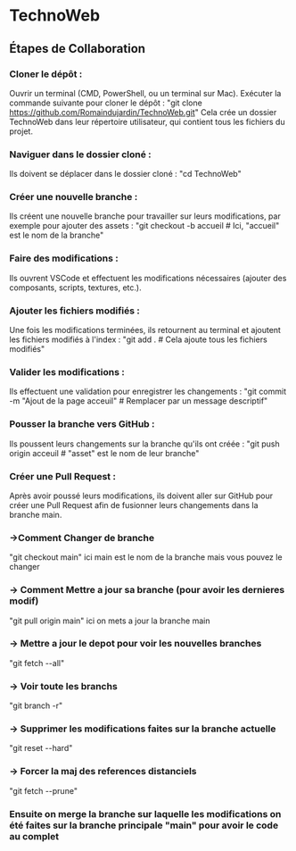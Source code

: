 # TechnoWeb
## Étapes de Collaboration

### Cloner le dépôt :
Ouvrir un terminal (CMD, PowerShell, ou un terminal sur Mac).
Exécuter la commande suivante pour cloner le dépôt :
"git clone https://github.com/Romaindujardin/TechnoWeb.git"
Cela crée un dossier TechnoWeb dans leur répertoire utilisateur, qui contient tous les fichiers du projet.

### Naviguer dans le dossier cloné :
Ils doivent se déplacer dans le dossier cloné :
"cd TechnoWeb"

### Créer une nouvelle branche :
Ils créent une nouvelle branche pour travailler sur leurs modifications, par exemple pour ajouter des assets :
"git checkout -b accueil  # Ici, "accueil" est le nom de la branche"

### Faire des modifications :
Ils ouvrent VSCode et effectuent les modifications nécessaires (ajouter des composants, scripts, textures, etc.).

### Ajouter les fichiers modifiés :
Une fois les modifications terminées, ils retournent au terminal et ajoutent les fichiers modifiés à l'index :
"git add .  # Cela ajoute tous les fichiers modifiés"

### Valider les modifications :
Ils effectuent une validation pour enregistrer les changements :
"git commit -m "Ajout de la page acceuil"  # Remplacer par un message descriptif"

### Pousser la branche vers GitHub :
Ils poussent leurs changements sur la branche qu'ils ont créée :
"git push origin acceuil  # "asset" est le nom de leur branche"

### Créer une Pull Request :
Après avoir poussé leurs modifications, ils doivent aller sur GitHub pour créer une Pull Request afin de fusionner leurs changements dans la branche main.

### ->Comment Changer de branche
"git checkout main" ici main est le nom de la branche mais vous pouvez le changer 

### -> Comment Mettre a jour sa branche (pour avoir les dernieres modif)
"git pull origin main" ici on mets a jour la branche main

### -> Mettre a jour le depot pour voir les nouvelles branches
"git fetch --all"

### -> Voir toute les branchs
"git branch -r"

### -> Supprimer les modifications faites sur la branche actuelle
"git reset --hard"

### -> Forcer la maj des references distanciels
"git fetch --prune"

### Ensuite on merge la branche sur laquelle les modifications on été faites sur la branche principale "main" pour avoir le code au complet
